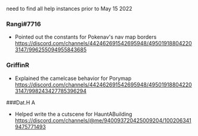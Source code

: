 need to find all help instances prior to May 15 2022

### Rangi#7716
* Pointed out the constants for Pokenav's nav map borders
https://discord.com/channels/442462691542695948/495019188042203147/996255094955843685

### GriffinR
* Explained the camelcase behavior for Porymap
https://discord.com/channels/442462691542695948/495019188042203147/998243427785396294

###Dat.H A
* Helped write the a cutscene for HauntABuilding
https://discord.com/channels/@me/940093720425009204/1002063419475771493



